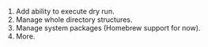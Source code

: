 1. Add ability to execute dry run.
2. Manage whole directory structures.
3. Manage system packages (Homebrew support for now).
4. More.
